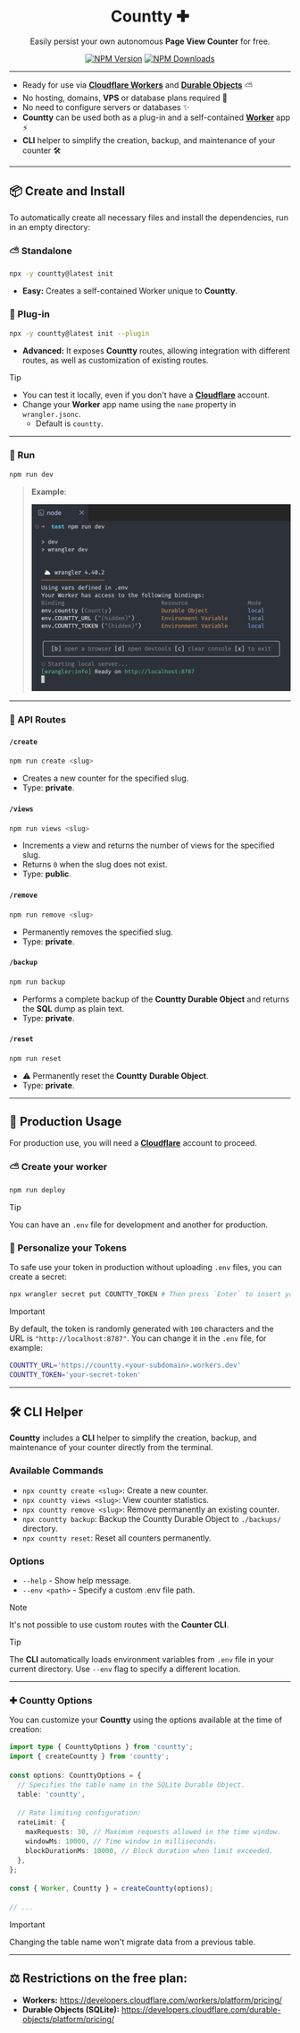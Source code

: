 <div align="center">
  <h1>Countty ✚</h1>
  <p>Easily persist your own autonomous <b>Page View Counter</b> for free.</p>

[![NPM Version](https://img.shields.io/npm/v/countty.svg?label=&color=70a1ff&logo=npm&logoColor=white)](https://www.npmjs.com/package/countty)
[![NPM Downloads](https://img.shields.io/npm/dm/countty.svg?label=&logo=npm&logoColor=white&color=45aaf2)](https://www.npmjs.com/package/countty)

</div>

---

- Ready for use via [**Cloudflare Workers**](https://developers.cloudflare.com/workers/) and [**Durable Objects**](https://developers.cloudflare.com/durable-objects/) ⛅️
- No hosting, domains, **VPS** or database plans required 💸
- No need to configure servers or databases ✨
- **Countty** can be used both as a plug-in and a self-contained [**Worker**](https://developers.cloudflare.com/workers/) app ⚡️
- **CLI** helper to simplify the creation, backup, and maintenance of your counter 🛠️

---

## 📦 Create and Install

To automatically create all necessary files and install the dependencies, run in an empty directory:

### ⛅️ Standalone

```sh
npx -y countty@latest init
```

- **Easy:** Creates a self-contained Worker unique to **Countty**.

### 🧩 Plug-in

```sh
npx -y countty@latest init --plugin
```

- **Advanced:** It exposes **Countty** routes, allowing integration with different routes, as well as customization of existing routes.

> [!TIP]
>
> - You can test it locally, even if you don't have a [**Cloudflare**](https://dash.cloudflare.com/) account.
> - Change your **Worker** app name using the `name` property in `wrangler.jsonc`.
>   - Default is `countty`.

---

### 🏁 Run

```sh
npm run dev
```

> **Example**:
>
> <img src="./.github/assets/sample.png" width="480" />

---

### 🔗 API Routes

#### `/create`

```sh
npm run create <slug>
```

- Creates a new counter for the specified slug.
- Type: **private**.

#### `/views`

```sh
npm run views <slug>
```

- Increments a view and returns the number of views for the specified slug.
- Returns `0` when the slug does not exist.
- Type: **public**.

#### `/remove`

```sh
npm run remove <slug>
```

- Permanently removes the specified slug.
- Type: **private**.

#### `/backup`

```sh
npm run backup
```

- Performs a complete backup of the **Countty Durable Object** and returns the **SQL** dump as plain text.
- Type: **private**.

#### `/reset`

```sh
npm run reset
```

- ⚠️ Permanently reset the **Countty** **Durable Object**.
- Type: **private**.

---

## 🔐 Production Usage

For production use, you will need a [**Cloudflare**](https://dash.cloudflare.com/) account to proceed.

### ⛅️ Create your worker

```sh
npm run deploy
```

> [!TIP]
>
> You can have an `.env` file for development and another for production.

### 🔑 Personalize your Tokens

To safe use your token in production without uploading `.env` files, you can create a secret:

```sh
npx wrangler secret put COUNTTY_TOKEN # Then press `Enter` to insert your token
```

> [!IMPORTANT]
>
> By default, the token is randomly generated with `100` characters and the URL is `"http://localhost:8787"`. You can change it in the `.env` file, for example:
>
> ```sh
> COUNTTY_URL='https://countty.<your-subdomain>.workers.dev'
> COUNTTY_TOKEN='your-secret-token'
> ```

---

## 🛠️ CLI Helper

**Countty** includes a **CLI** helper to simplify the creation, backup, and maintenance of your counter directly from the terminal.

### Available Commands

- `npx countty create <slug>`: Create a new counter.
- `npx countty views <slug>`: View counter statistics.
- `npx countty remove <slug>`: Remove permanently an existing counter.
- `npx countty backup`: Backup the Countty Durable Object to `./backups/` directory.
- `npx countty reset`: Reset all counters permanently.

### Options

- `--help` - Show help message.
- `--env <path>` - Specify a custom .env file path.

> [!NOTE]
>
> It's not possible to use custom routes with the **Counter CLI**.

> [!TIP]
>
> The **CLI** automatically loads environment variables from `.env` file in your current directory. Use `--env` flag to specify a different location.

---

### ✚ Countty Options

You can customize your **Countty** using the options available at the time of creation:

```ts
import type { CounttyOptions } from 'countty';
import { createCountty } from 'countty';

const options: CounttyOptions = {
  // Specifies the table name in the SQLite Durable Object.
  table: 'countty',

  // Rate limiting configuration:
  rateLimit: {
    maxRequests: 30, // Maximum requests allowed in the time window.
    windowMs: 10000, // Time window in milliseconds.
    blockDurationMs: 10000, // Block duration when limit exceeded.
  },
};

const { Worker, Countty } = createCountty(options);

// ...
```

> [!IMPORTANT]
>
> Changing the table name won't migrate data from a previous table.

---

## ⚖️ Restrictions on the free plan:

- **Workers:** https://developers.cloudflare.com/workers/platform/pricing/
- **Durable Objects (SQLite):** https://developers.cloudflare.com/durable-objects/platform/pricing/
